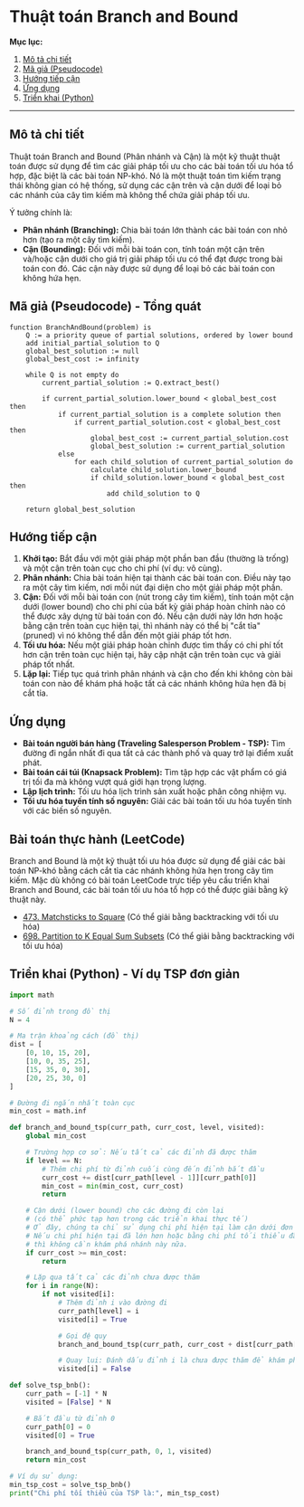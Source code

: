 
# Thuật toán Branch and Bound

**Mục lục:**

1.  [Mô tả chi tiết](#mô-tả-chi-tiết)
2.  [Mã giả (Pseudocode)](#mã-giả-pseudocode)
3.  [Hướng tiếp cận](#hướng-tiếp-cận)
4.  [Ứng dụng](#ứng-dụng)
5.  [Triển khai (Python)](#triển-khai-python)

---

## Mô tả chi tiết

Thuật toán Branch and Bound (Phân nhánh và Cận) là một kỹ thuật thuật toán được sử dụng để tìm các giải pháp tối ưu cho các bài toán tối ưu hóa tổ hợp, đặc biệt là các bài toán NP-khó. Nó là một thuật toán tìm kiếm trạng thái không gian có hệ thống, sử dụng các cận trên và cận dưới để loại bỏ các nhánh của cây tìm kiếm mà không thể chứa giải pháp tối ưu.

Ý tưởng chính là:

*   **Phân nhánh (Branching):** Chia bài toán lớn thành các bài toán con nhỏ hơn (tạo ra một cây tìm kiếm).
*   **Cận (Bounding):** Đối với mỗi bài toán con, tính toán một cận trên và/hoặc cận dưới cho giá trị giải pháp tối ưu có thể đạt được trong bài toán con đó. Các cận này được sử dụng để loại bỏ các bài toán con không hứa hẹn.

## Mã giả (Pseudocode) - Tổng quát

```
function BranchAndBound(problem) is
    Q := a priority queue of partial solutions, ordered by lower bound
    add initial_partial_solution to Q
    global_best_solution := null
    global_best_cost := infinity

    while Q is not empty do
        current_partial_solution := Q.extract_best()

        if current_partial_solution.lower_bound < global_best_cost then
            if current_partial_solution is a complete solution then
                if current_partial_solution.cost < global_best_cost then
                    global_best_cost := current_partial_solution.cost
                    global_best_solution := current_partial_solution
            else
                for each child_solution of current_partial_solution do
                    calculate child_solution.lower_bound
                    if child_solution.lower_bound < global_best_cost then
                        add child_solution to Q

    return global_best_solution
```

## Hướng tiếp cận

1.  **Khởi tạo:** Bắt đầu với một giải pháp một phần ban đầu (thường là trống) và một cận trên toàn cục cho chi phí (ví dụ: vô cùng).
2.  **Phân nhánh:** Chia bài toán hiện tại thành các bài toán con. Điều này tạo ra một cây tìm kiếm, nơi mỗi nút đại diện cho một giải pháp một phần.
3.  **Cận:** Đối với mỗi bài toán con (nút trong cây tìm kiếm), tính toán một cận dưới (lower bound) cho chi phí của bất kỳ giải pháp hoàn chỉnh nào có thể được xây dựng từ bài toán con đó. Nếu cận dưới này lớn hơn hoặc bằng cận trên toàn cục hiện tại, thì nhánh này có thể bị "cắt tỉa" (pruned) vì nó không thể dẫn đến một giải pháp tốt hơn.
4.  **Tối ưu hóa:** Nếu một giải pháp hoàn chỉnh được tìm thấy có chi phí tốt hơn cận trên toàn cục hiện tại, hãy cập nhật cận trên toàn cục và giải pháp tốt nhất.
5.  **Lặp lại:** Tiếp tục quá trình phân nhánh và cận cho đến khi không còn bài toán con nào để khám phá hoặc tất cả các nhánh không hứa hẹn đã bị cắt tỉa.

## Ứng dụng

*   **Bài toán người bán hàng (Traveling Salesperson Problem - TSP):** Tìm đường đi ngắn nhất đi qua tất cả các thành phố và quay trở lại điểm xuất phát.
*   **Bài toán cái túi (Knapsack Problem):** Tìm tập hợp các vật phẩm có giá trị tối đa mà không vượt quá giới hạn trọng lượng.
*   **Lập lịch trình:** Tối ưu hóa lịch trình sản xuất hoặc phân công nhiệm vụ.
*   **Tối ưu hóa tuyến tính số nguyên:** Giải các bài toán tối ưu hóa tuyến tính với các biến số nguyên.

## Bài toán thực hành (LeetCode)

Branch and Bound là một kỹ thuật tối ưu hóa được sử dụng để giải các bài toán NP-khó bằng cách cắt tỉa các nhánh không hứa hẹn trong cây tìm kiếm. Mặc dù không có bài toán LeetCode trực tiếp yêu cầu triển khai Branch and Bound, các bài toán tối ưu hóa tổ hợp có thể được giải bằng kỹ thuật này.

*   [473. Matchsticks to Square](https://leetcode.com/problems/matchsticks-to-square/) (Có thể giải bằng backtracking với tối ưu hóa)
*   [698. Partition to K Equal Sum Subsets](https://leetcode.com/problems/partition-to-k-equal-sum-subsets/) (Có thể giải bằng backtracking với tối ưu hóa)

## Triển khai (Python) - Ví dụ TSP đơn giản

```python
import math

# Số đỉnh trong đồ thị
N = 4

# Ma trận khoảng cách (đồ thị)
dist = [
    [0, 10, 15, 20],
    [10, 0, 35, 25],
    [15, 35, 0, 30],
    [20, 25, 30, 0]
]

# Đường đi ngắn nhất toàn cục
min_cost = math.inf

def branch_and_bound_tsp(curr_path, curr_cost, level, visited):
    global min_cost

    # Trường hợp cơ sở: Nếu tất cả các đỉnh đã được thăm
    if level == N:
        # Thêm chi phí từ đỉnh cuối cùng đến đỉnh bắt đầu
        curr_cost += dist[curr_path[level - 1]][curr_path[0]]
        min_cost = min(min_cost, curr_cost)
        return

    # Cận dưới (lower bound) cho các đường đi còn lại
    # (có thể phức tạp hơn trong các triển khai thực tế)
    # Ở đây, chúng ta chỉ sử dụng chi phí hiện tại làm cận dưới đơn giản
    # Nếu chi phí hiện tại đã lớn hơn hoặc bằng chi phí tối thiểu đã tìm thấy,
    # thì không cần khám phá nhánh này nữa.
    if curr_cost >= min_cost:
        return

    # Lặp qua tất cả các đỉnh chưa được thăm
    for i in range(N):
        if not visited[i]:
            # Thêm đỉnh i vào đường đi
            curr_path[level] = i
            visited[i] = True

            # Gọi đệ quy
            branch_and_bound_tsp(curr_path, curr_cost + dist[curr_path[level - 1]][i], level + 1, visited)

            # Quay lui: Đánh dấu đỉnh i là chưa được thăm để khám phá các đường đi khác
            visited[i] = False

def solve_tsp_bnb():
    curr_path = [-1] * N
    visited = [False] * N

    # Bắt đầu từ đỉnh 0
    curr_path[0] = 0
    visited[0] = True

    branch_and_bound_tsp(curr_path, 0, 1, visited)
    return min_cost

# Ví dụ sử dụng:
min_tsp_cost = solve_tsp_bnb()
print("Chi phí tối thiểu của TSP là:", min_tsp_cost)
```
